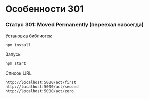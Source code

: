 # Особенности 301

### Статус 301: Moved Permanently (переехал навсегда)

Установка библиотек

```
npm install
```

Запуск

```
npm start
```

Список URL

```
http://localhost:5000/act/first
http://localhost:5000/act/second
http://localhost:5000/act/zero
```

